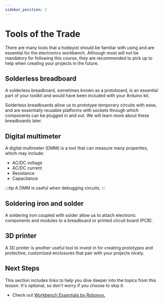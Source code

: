 ```yaml
---
sidebar_position: 2
---
```


# Tools of the Trade

There are many tools that a hobbyist should be familiar with using and are essential for the electronics workbench. Although most will not be mandatory for following this course, they are recommended to pick up to help when creating your projects in the future. 

## Solderless breadboard

A solderless breadboard, sometimes known as a protoboard, is an essential part of your toolkit and would have been included with your Arduino kit. 

Solderless breadboards allow us to prototype temporary circuits with ease, and are essentially reusable platforms with sockets through which components can be plugged in and out. We will learn more about these breadboards later.

## Digital multimeter

A digital multimeter (DMM) is a tool that can measure many properties, which may include:
- AC/DC voltage
- AC/DC current
- Resistance
- Capacitance

:::tip
A DMM is useful when debugging circuits.
:::

## Soldering iron and solder

A soldering iron coupled with solder allow us to attach electronic components and modules to a breadboard or printed circuit board (PCB). 

## 3D printer

A 3D printer is another useful tool to invest in for creating prototypes and protective, customized enclosures that pair with your projects nicely. 

## Next Steps

This section includes links to help you dive deeper into the topics from this lesson. It's optional, so don't worry if you choose to skip it.

- Check out [Workbench Essentials by Robonyx.](https://www.youtube.com/watch?v=kWFXAqv2ZKw)